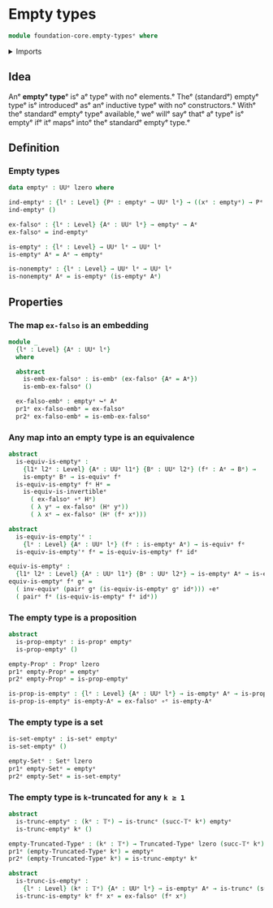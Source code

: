 # Empty types

```agda
module foundation-core.empty-typesᵉ where
```

<details><summary>Imports</summary>

```agda
open import foundation.dependent-pair-typesᵉ
open import foundation.universe-levelsᵉ

open import foundation-core.embeddingsᵉ
open import foundation-core.equivalencesᵉ
open import foundation-core.function-typesᵉ
open import foundation-core.propositionsᵉ
open import foundation-core.setsᵉ
open import foundation-core.truncated-typesᵉ
open import foundation-core.truncation-levelsᵉ
```

</details>

## Idea

Anᵉ **emptyᵉ type**ᵉ isᵉ aᵉ typeᵉ with noᵉ elements.ᵉ Theᵉ (standardᵉ) emptyᵉ typeᵉ isᵉ
introducedᵉ asᵉ anᵉ inductive typeᵉ with noᵉ constructors.ᵉ Withᵉ theᵉ standardᵉ emptyᵉ
typeᵉ available,ᵉ weᵉ willᵉ sayᵉ thatᵉ aᵉ typeᵉ isᵉ emptyᵉ ifᵉ itᵉ mapsᵉ intoᵉ theᵉ standardᵉ
emptyᵉ type.ᵉ

## Definition

### Empty types

```agda
data emptyᵉ : UUᵉ lzero where

ind-emptyᵉ : {lᵉ : Level} {Pᵉ : emptyᵉ → UUᵉ lᵉ} → ((xᵉ : emptyᵉ) → Pᵉ xᵉ)
ind-emptyᵉ ()

ex-falsoᵉ : {lᵉ : Level} {Aᵉ : UUᵉ lᵉ} → emptyᵉ → Aᵉ
ex-falsoᵉ = ind-emptyᵉ

is-emptyᵉ : {lᵉ : Level} → UUᵉ lᵉ → UUᵉ lᵉ
is-emptyᵉ Aᵉ = Aᵉ → emptyᵉ

is-nonemptyᵉ : {lᵉ : Level} → UUᵉ lᵉ → UUᵉ lᵉ
is-nonemptyᵉ Aᵉ = is-emptyᵉ (is-emptyᵉ Aᵉ)
```

## Properties

### The map `ex-falso` is an embedding

```agda
module _
  {lᵉ : Level} {Aᵉ : UUᵉ lᵉ}
  where

  abstract
    is-emb-ex-falsoᵉ : is-embᵉ (ex-falsoᵉ {Aᵉ = Aᵉ})
    is-emb-ex-falsoᵉ ()

  ex-falso-embᵉ : emptyᵉ ↪ᵉ Aᵉ
  pr1ᵉ ex-falso-embᵉ = ex-falsoᵉ
  pr2ᵉ ex-falso-embᵉ = is-emb-ex-falsoᵉ
```

### Any map into an empty type is an equivalence

```agda
abstract
  is-equiv-is-emptyᵉ :
    {l1ᵉ l2ᵉ : Level} {Aᵉ : UUᵉ l1ᵉ} {Bᵉ : UUᵉ l2ᵉ} (fᵉ : Aᵉ → Bᵉ) →
    is-emptyᵉ Bᵉ → is-equivᵉ fᵉ
  is-equiv-is-emptyᵉ fᵉ Hᵉ =
    is-equiv-is-invertibleᵉ
      ( ex-falsoᵉ ∘ᵉ Hᵉ)
      ( λ yᵉ → ex-falsoᵉ (Hᵉ yᵉ))
      ( λ xᵉ → ex-falsoᵉ (Hᵉ (fᵉ xᵉ)))

abstract
  is-equiv-is-empty'ᵉ :
    {lᵉ : Level} {Aᵉ : UUᵉ lᵉ} (fᵉ : is-emptyᵉ Aᵉ) → is-equivᵉ fᵉ
  is-equiv-is-empty'ᵉ fᵉ = is-equiv-is-emptyᵉ fᵉ idᵉ

equiv-is-emptyᵉ :
  {l1ᵉ l2ᵉ : Level} {Aᵉ : UUᵉ l1ᵉ} {Bᵉ : UUᵉ l2ᵉ} → is-emptyᵉ Aᵉ → is-emptyᵉ Bᵉ → Aᵉ ≃ᵉ Bᵉ
equiv-is-emptyᵉ fᵉ gᵉ =
  ( inv-equivᵉ (pairᵉ gᵉ (is-equiv-is-emptyᵉ gᵉ idᵉ))) ∘eᵉ
  ( pairᵉ fᵉ (is-equiv-is-emptyᵉ fᵉ idᵉ))
```

### The empty type is a proposition

```agda
abstract
  is-prop-emptyᵉ : is-propᵉ emptyᵉ
  is-prop-emptyᵉ ()

empty-Propᵉ : Propᵉ lzero
pr1ᵉ empty-Propᵉ = emptyᵉ
pr2ᵉ empty-Propᵉ = is-prop-emptyᵉ

is-prop-is-emptyᵉ : {lᵉ : Level} {Aᵉ : UUᵉ lᵉ} → is-emptyᵉ Aᵉ → is-propᵉ Aᵉ
is-prop-is-emptyᵉ is-empty-Aᵉ = ex-falsoᵉ ∘ᵉ is-empty-Aᵉ
```

### The empty type is a set

```agda
is-set-emptyᵉ : is-setᵉ emptyᵉ
is-set-emptyᵉ ()

empty-Setᵉ : Setᵉ lzero
pr1ᵉ empty-Setᵉ = emptyᵉ
pr2ᵉ empty-Setᵉ = is-set-emptyᵉ
```

### The empty type is `k`-truncated for any `k ≥ 1`

```agda
abstract
  is-trunc-emptyᵉ : (kᵉ : 𝕋ᵉ) → is-truncᵉ (succ-𝕋ᵉ kᵉ) emptyᵉ
  is-trunc-emptyᵉ kᵉ ()

empty-Truncated-Typeᵉ : (kᵉ : 𝕋ᵉ) → Truncated-Typeᵉ lzero (succ-𝕋ᵉ kᵉ)
pr1ᵉ (empty-Truncated-Typeᵉ kᵉ) = emptyᵉ
pr2ᵉ (empty-Truncated-Typeᵉ kᵉ) = is-trunc-emptyᵉ kᵉ

abstract
  is-trunc-is-emptyᵉ :
    {lᵉ : Level} (kᵉ : 𝕋ᵉ) {Aᵉ : UUᵉ lᵉ} → is-emptyᵉ Aᵉ → is-truncᵉ (succ-𝕋ᵉ kᵉ) Aᵉ
  is-trunc-is-emptyᵉ kᵉ fᵉ xᵉ = ex-falsoᵉ (fᵉ xᵉ)
```
